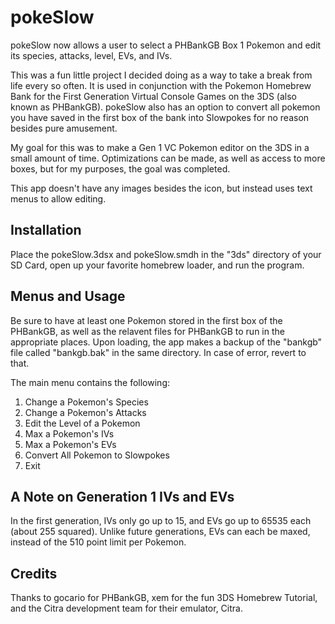 # pokeSlow
pokeSlow now allows a user to select a PHBankGB Box 1 Pokemon and edit its species, attacks, level, EVs, and IVs.

This was a fun little project I decided doing as a way to take a break from life every so often.  It is used in conjunction with the Pokemon Homebrew Bank for the First Generation Virtual Console Games on the 3DS (also known as PHBankGB).  pokeSlow also has an option to convert all pokemon you have saved in the first box of the bank into Slowpokes for no reason besides pure amusement.

My goal for this was to make a Gen 1 VC Pokemon editor on the 3DS in a small amount of time.  Optimizations can be made, as well as access to more boxes, but for my purposes, the goal was completed.

This app doesn't have any images besides the icon, but instead uses text menus to allow editing.

## Installation

Place the pokeSlow.3dsx and pokeSlow.smdh in the "3ds" directory of your SD Card, open up your favorite homebrew loader, and run the program.

## Menus and Usage

Be sure to have at least one Pokemon stored in the first box of the PHBankGB, as well as the relavent files for PHBankGB to run in the appropriate places.
Upon loading, the app makes a backup of the "bankgb" file called "bankgb.bak" in the same directory.  In case of error, revert to that.

The main menu contains the following:

1. Change a Pokemon's Species
2. Change a Pokemon's Attacks
3. Edit the Level of a Pokemon
4. Max a Pokemon's IVs
5. Max a Pokemon's EVs
6. Convert All Pokemon to Slowpokes
7. Exit

## A Note on Generation 1 IVs and EVs

In the first generation, IVs only go up to 15, and EVs go up to 65535 each (about 255 squared).  Unlike future generations, EVs can each be maxed, instead of the 510 point limit per Pokemon.

## Credits

Thanks to gocario for PHBankGB, xem for the fun 3DS Homebrew Tutorial, and the Citra development team for their emulator, Citra.
